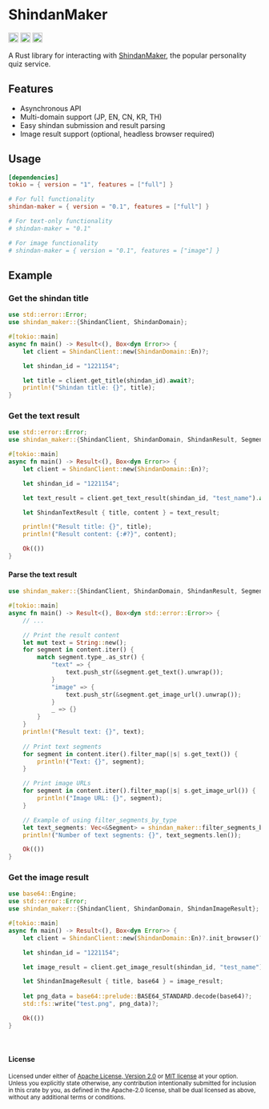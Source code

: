 # ShindanMaker

[<img alt="github" src="https://img.shields.io/badge/github-araea/shindan_maker-8da0cb?style=for-the-badge&labelColor=555555&logo=github" height="20">](https://github.com/araea/shindan-maker)
[<img alt="crates.io" src="https://img.shields.io/crates/v/shindan-maker.svg?style=for-the-badge&color=fc8d62&logo=rust" height="20">](https://crates.io/crates/shindan-maker)
[<img alt="docs.rs" src="https://img.shields.io/badge/docs.rs-shindan_maker-66c2a5?style=for-the-badge&labelColor=555555&logo=docs.rs" height="20">](https://docs.rs/shindan-maker)

A Rust library for interacting with [ShindanMaker](https://en.shindanmaker.com/), the popular personality quiz service.

## Features

- Asynchronous API
- Multi-domain support (JP, EN, CN, KR, TH)
- Easy shindan submission and result parsing
- Image result support (optional, headless browser required)

## Usage

```toml
[dependencies]
tokio = { version = "1", features = ["full"] }

# For full functionality
shindan-maker = { version = "0.1", features = ["full"] }

# For text-only functionality
# shindan-maker = "0.1"

# For image functionality
# shindan-maker = { version = "0.1", features = ["image"] }
```

## Example

### Get the shindan title 

```rust
use std::error::Error;
use shindan_maker::{ShindanClient, ShindanDomain};

#[tokio::main]
async fn main() -> Result<(), Box<dyn Error>> {
    let client = ShindanClient::new(ShindanDomain::En)?;

    let shindan_id = "1221154";

    let title = client.get_title(shindan_id).await?;
    println!("Shindan title: {}", title);
}
```

### Get the text result

```rust
use std::error::Error;
use shindan_maker::{ShindanClient, ShindanDomain, ShindanResult, Segment, ShindanTextResult};

#[tokio::main]
async fn main() -> Result<(), Box<dyn Error>> {
    let client = ShindanClient::new(ShindanDomain::En)?;

    let shindan_id = "1221154";

    let text_result = client.get_text_result(shindan_id, "test_name").await?;

    let ShindanTextResult { title, content } = text_result;

    println!("Result title: {}", title);
    println!("Result content: {:#?}", content);

    Ok(())
}
```

#### Parse the text result

```rust
use shindan_maker::{ShindanClient, ShindanDomain, ShindanResult, Segment, ShindanTextResult};

#[tokio::main]
async fn main() -> Result<(), Box<dyn std::error::Error>> {
    // ...

    // Print the result content
    let mut text = String::new();
    for segment in content.iter() {
        match segment.type_.as_str() {
            "text" => {
                text.push_str(&segment.get_text().unwrap());
            }
            "image" => {
                text.push_str(&segment.get_image_url().unwrap());
            }
            _ => {}
        }
    }
    println!("Result text: {}", text);
    
    // Print text segments
    for segment in content.iter().filter_map(|s| s.get_text()) {
        println!("Text: {}", segment);
    }

    // Print image URLs
    for segment in content.iter().filter_map(|s| s.get_image_url()) {
        println!("Image URL: {}", segment);
    }

    // Example of using filter_segments_by_type
    let text_segments: Vec<&Segment> = shindan_maker::filter_segments_by_type(&content, "text");
    println!("Number of text segments: {}", text_segments.len());

    Ok(())
}
```

### Get the image result

```rust
use base64::Engine;
use std::error::Error;
use shindan_maker::{ShindanClient, ShindanDomain, ShindanImageResult};

#[tokio::main]
async fn main() -> Result<(), Box<dyn Error>> {
    let client = ShindanClient::new(ShindanDomain::En)?.init_browser()?;

    let shindan_id = "1221154";

    let image_result = client.get_image_result(shindan_id, "test_name").await?;

    let ShindanImageResult { title, base64 } = image_result;
    
    let png_data = base64::prelude::BASE64_STANDARD.decode(base64)?;
    std::fs::write("test.png", png_data)?;

    Ok(())
}
```

<br>

#### License

<sup>
Licensed under either of <a href="LICENSE-APACHE">Apache License, Version
2.0</a> or <a href="LICENSE-MIT">MIT license</a> at your option.
</sup>

<br>

<sub>
Unless you explicitly state otherwise, any contribution intentionally submitted
for inclusion in this crate by you, as defined in the Apache-2.0 license, shall
be dual licensed as above, without any additional terms or conditions.
</sub>


